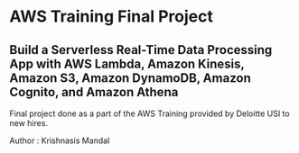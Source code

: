 # AWS Training Final Project 
## Build a Serverless Real-Time Data Processing App with AWS Lambda, Amazon Kinesis, Amazon S3, Amazon DynamoDB, Amazon Cognito, and Amazon Athena

Final project done as a part of the AWS Training provided by Deloitte USI to new hires.

Author : Krishnasis Mandal